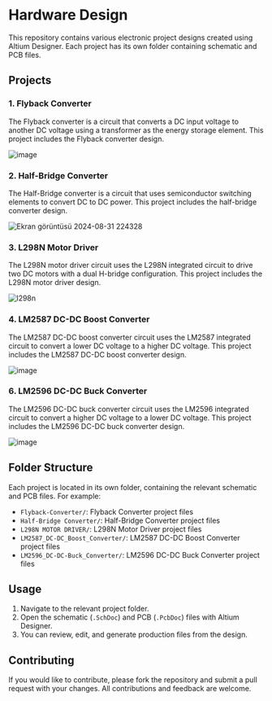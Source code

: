 # Hardware Design

This repository contains various electronic project designs created using Altium Designer. Each project has its own folder containing schematic and PCB files.

## Projects

### 1. Flyback Converter
The Flyback converter is a circuit that converts a DC input voltage to another DC voltage using a transformer as the energy storage element. This project includes the Flyback converter design.

![image](https://github.com/yusufkarabocekz/hardware-design/assets/125998114/7a95dded-39df-49bf-adc6-9b2dd7820561)


### 2. Half-Bridge Converter
The Half-Bridge converter is a circuit that uses semiconductor switching elements to convert DC to DC power. This project includes the half-bridge converter design.

![Ekran görüntüsü 2024-08-31 224328](https://github.com/user-attachments/assets/9ab9181d-d803-47ea-9618-297c3497a8fb)


### 3. L298N Motor Driver
The L298N motor driver circuit uses the L298N integrated circuit to drive two DC motors with a dual H-bridge configuration. This project includes the L298N motor driver design.

![l298n](https://github.com/user-attachments/assets/1f4bbfe6-f3bd-40e1-8778-149df5660742)


### 4. LM2587 DC-DC Boost Converter
The LM2587 DC-DC boost converter circuit uses the LM2587 integrated circuit to convert a lower DC voltage to a higher DC voltage. This project includes the LM2587 DC-DC boost converter design.

![image](https://github.com/yusufkarabocekz/hardware-design/assets/125998114/1b903fec-39de-4161-b76a-acb0597b9fe2)


### 6. LM2596 DC-DC Buck Converter
The LM2596 DC-DC buck converter circuit uses the LM2596 integrated circuit to convert a higher DC voltage to a lower DC voltage. This project includes the LM2596 DC-DC buck converter design.

![image](https://github.com/yusufkarabocekz/hardware-design/assets/125998114/76510595-114a-481c-9ee0-ea95b097709b)

## Folder Structure
Each project is located in its own folder, containing the relevant schematic and PCB files. For example:
- `Flyback-Converter/`: Flyback Converter project files
- `Half-Bridge Converter/`: Half-Bridge Converter project files
- `L298N MOTOR DRIVER/`: L298N Motor Driver project files
- `LM2587_DC-DC_Boost_Converter/`: LM2587 DC-DC Boost Converter project files
- `LM2596_DC-DC-Buck_Converter/`: LM2596 DC-DC Buck Converter project files

## Usage
1. Navigate to the relevant project folder.
2. Open the schematic (`.SchDoc`) and PCB (`.PcbDoc`) files with Altium Designer.
3. You can review, edit, and generate production files from the design.

## Contributing
If you would like to contribute, please fork the repository and submit a pull request with your changes. All contributions and feedback are welcome.

